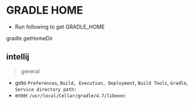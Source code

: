 # GRADLE HOME

- Run following to get GRADLE_HOME

gradle getHomeDir

## intellij

> general

- goto `Preferences`, `Build, Execution, Deployment`, `Build Tools`, `Gradle`, `Service directory path:`
- enter `/usr/local/Cellar/gradle/4.7/libexec`

